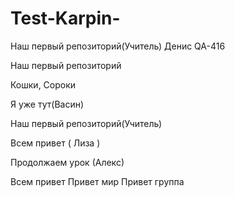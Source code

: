 # Test-Karpin-

Наш первый репозиторий(Учитель)
Денис QA-416

Наш первый репозиторий

Кошки, Сороки

Я уже тут(Васин)

Наш первый репозиторий(Учитель)

Всем привет ( Лиза )

Продолжаем урок (Алекс)

Всем привет
Привет мир
Привет группа

